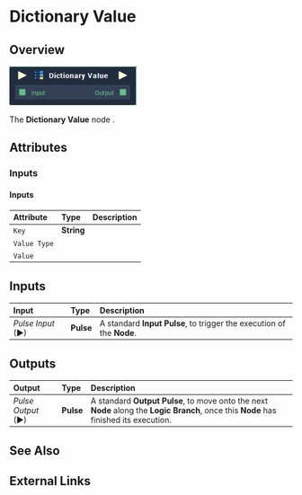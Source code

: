 # Dictionary Value

## Overview

![The Dictionary Value Node.](../../.gitbook/assets/dictionary-value.png)

The **Dictionary Value** node .

## Attributes

### Inputs

#### Inputs

| Attribute | Type | Description |
| :--- | :--- | :--- |
| `Key`| **String** | 
| `Value Type` | |
| `Value`| |

## Inputs

| Input | Type | Description |
| :--- | :--- | :--- |
| _Pulse Input_ \(►\) | **Pulse** | A standard **Input Pulse**, to trigger the execution of the **Node**. |

## Outputs

| Output | Type | Description |
| :--- | :--- | :--- |
| _Pulse Output_ \(►\) | **Pulse** | A standard **Output Pulse**, to move onto the next **Node** along the **Logic Branch**, once this **Node** has finished its execution. |

## See Also

## External Links

